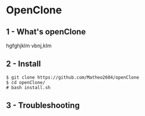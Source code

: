# **OpenClone**


## 1 - What's openClone

hgfghjklm
vbnj,klm


## 2 - Install

```
$ git clone https://github.com/Matheo2604/openClone
$ cd openClone/
# bash install.sh 
```

## 3 - Troubleshooting
